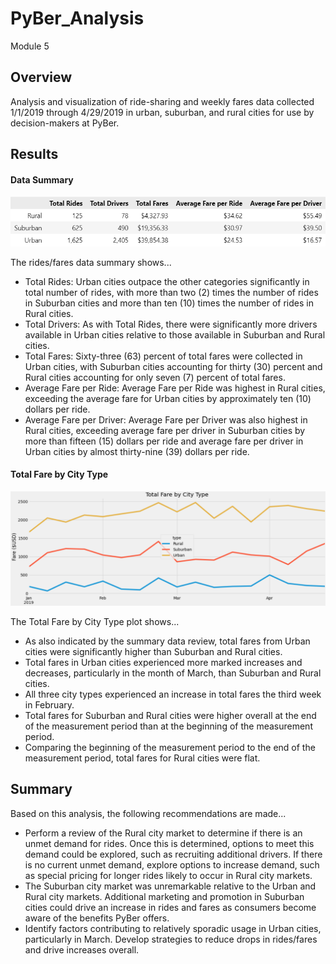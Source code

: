 # PyBer_Analysis
Module 5

## Overview
Analysis and visualization of ride-sharing and weekly fares data collected 1/1/2019 through 4/29/2019 in urban, suburban, and rural cities for use by decision-makers at PyBer.

## Results

#### Data Summary

![Data Summary](/Resources/Image_Pyber_Summary.png)

The rides/fares data summary shows...
- Total Rides:  Urban cities outpace the other categories significantly in total number of rides, with more than two (2) times the number of rides in Suburban cities and more than ten (10) times the number of rides in Rural cities.
- Total Drivers:  As with Total Rides, there were significantly more drivers available in Urban cities relative to those available in Suburban and Rural cities.
- Total Fares:  Sixty-three (63) percent of total fares were collected in Urban cities, with Suburban cities accounting for thirty (30) percent and Rural cities accounting for only seven (7) percent of total fares.
- Average Fare per Ride:  Average Fare per Ride was highest in Rural cities, exceeding the average fare for Urban cities by approximately ten (10) dollars per ride.
- Average Fare per Driver:  Average Fare per Driver was also highest in Rural cities, exceeding average fare per driver in Suburban cities by more than fifteen (15) dollars per ride and average fare per driver in Urban cities by almost thirty-nine (39) dollars per ride. 

#### Total Fare by City Type

![Total Fare by City Type](/Resources/Plot_Total_Fare_by_City_Type.png)

The Total Fare by City Type plot shows...
-  As also indicated by the summary data review, total fares from Urban cities were significantly higher than Suburban and Rural cities.
-  Total fares in Urban cities experienced more marked increases and decreases, particularly in the month of March, than Suburban and Rural cities.
-  All three city types experienced an increase in total fares the third week in February.
-  Total fares for Suburban and Rural cities were higher overall at the end of the measurement period than at the beginning of the measurement period.
-  Comparing the beginning of the measurement period to the end of the measurement period, total fares for Rural cities were flat.

## Summary
Based on this analysis, the following recommendations are made...
-  Perform a review of the Rural city market to determine if there is an unmet demand for rides.  Once this is determined, options to meet this demand could be explored, such as recruiting additional drivers.  If there is no current unmet demand, explore options to increase demand, such as special pricing for longer rides likely to occur in Rural city markets.
-  The Suburban city market was unremarkable relative to the Urban and Rural city markets.  Additional marketing and promotion in Suburban cities could drive an increase in rides and fares as consumers become aware of the benefits PyBer offers.
-  Identify factors contributing to relatively sporadic usage in Urban cities, particularly in March.  Develop strategies to reduce drops in rides/fares and drive increases overall.

